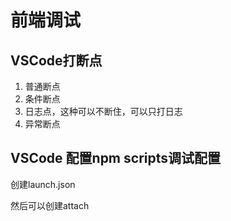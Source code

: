 # 前端调试

## VSCode打断点

1. 普通断点
2. 条件断点
3. 日志点，这种可以不断住，可以只打日志
4. 异常断点

## VSCode 配置npm scripts调试配置

创建launch.json

然后可以创建attach
